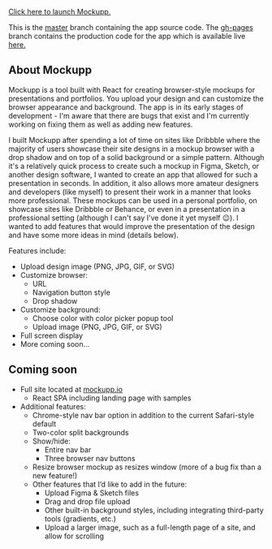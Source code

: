 [Click here to launch Mockupp.](https://johnbarkley.github.io/mockupp)

This is the [master](https://github.com/johnbarkley/mockupp/tree/master) branch containing the app source code. The [gh-pages](https://github.com/johnbarkley/mockupp/tree/gh-pages) branch contains the production code for the app which is available live [here.](https://johnbarkley.github.io/mockupp)

## About Mockupp
Mockupp is a tool built with React for creating browser-style mockups for presentations and portfolios. You upload your design and can customize the browser appearance and background. The app is in its early stages of development - I'm aware that there are bugs that exist and I'm currently working on fixing them as well as adding new features.

I built Mockupp after spending a lot of time on sites like Dribbble where the majority of users showcase their site designs in a mockup browser with a drop shadow and on top of a solid background or a simple pattern. Although it's a relatively quick process to create such a mockup in Figma, Sketch, or another design software, I wanted to create an app that allowed for such a presentation in seconds. In addition, it also allows more amateur designers and developers (like myself) to present their work in a manner that looks more professional. These mockups can be used in a personal portfolio, on showcase sites like Dribbble or Behance, or even in a presentation in a professional setting (although I can't say I've done it yet myself 😉). I wanted to add features that would improve the presentation of the design and have some more ideas in mind (details below).

Features include:
- Upload design image (PNG, JPG, GIF, or SVG)
- Customize browser:
    - URL
    - Navigation button style
    - Drop shadow
- Customize background:
    - Choose color with color picker popup tool
    - Upload image (PNG, JPG, GIF, or SVG)
- Full screen display
- More coming soon...

## Coming soon
- Full site located at [mockupp.io](https://mockupp.io)
    - React SPA including landing page with samples
- Additional features:
    - Chrome-style nav bar option in addition to the current Safari-style default
    - Two-color split backgrounds
    - Show/hide:
        - Entire nav bar
        - Three browser nav buttons
    - Resize browser mockup as resizes window (more of a bug fix than a new feature!)
    - Other features that I’d like to add in the future:
        - Upload Figma & Sketch files
        - Drag and drop file upload
        - Other built-in background styles, including integrating third-party tools (gradients, etc.)
        - Upload a larger image, such as a full-length page of a site, and allow for scrolling
